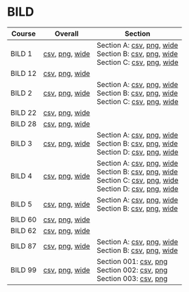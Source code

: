 # BILD

| Course | Overall | Section |
| ------ | ------- | ------- |
| BILD 1 | [csv](https://github.com/UCSD-Historical-Enrollment-Data/2025Winter/blob/main/overall/BILD%201.csv), [png](https://raw.githubusercontent.com/UCSD-Historical-Enrollment-Data/2025Winter/main/plot_overall/BILD%201.png), [wide](https://raw.githubusercontent.com/UCSD-Historical-Enrollment-Data/2025Winter/main/plot_overall_wide/BILD%201.png) | Section A: [csv](https://github.com/UCSD-Historical-Enrollment-Data/2025Winter/blob/main/section/BILD%201_A.csv), [png](https://raw.githubusercontent.com/UCSD-Historical-Enrollment-Data/2025Winter/main/plot_section/BILD%201_A.png), [wide](https://raw.githubusercontent.com/UCSD-Historical-Enrollment-Data/2025Winter/main/plot_section_wide/BILD%201_A.png)<br>Section B: [csv](https://github.com/UCSD-Historical-Enrollment-Data/2025Winter/blob/main/section/BILD%201_B.csv), [png](https://raw.githubusercontent.com/UCSD-Historical-Enrollment-Data/2025Winter/main/plot_section/BILD%201_B.png), [wide](https://raw.githubusercontent.com/UCSD-Historical-Enrollment-Data/2025Winter/main/plot_section_wide/BILD%201_B.png)<br>Section C: [csv](https://github.com/UCSD-Historical-Enrollment-Data/2025Winter/blob/main/section/BILD%201_C.csv), [png](https://raw.githubusercontent.com/UCSD-Historical-Enrollment-Data/2025Winter/main/plot_section/BILD%201_C.png), [wide](https://raw.githubusercontent.com/UCSD-Historical-Enrollment-Data/2025Winter/main/plot_section_wide/BILD%201_C.png) |
| BILD 12 | [csv](https://github.com/UCSD-Historical-Enrollment-Data/2025Winter/blob/main/overall/BILD%2012.csv), [png](https://raw.githubusercontent.com/UCSD-Historical-Enrollment-Data/2025Winter/main/plot_overall/BILD%2012.png), [wide](https://raw.githubusercontent.com/UCSD-Historical-Enrollment-Data/2025Winter/main/plot_overall_wide/BILD%2012.png) |  |
| BILD 2 | [csv](https://github.com/UCSD-Historical-Enrollment-Data/2025Winter/blob/main/overall/BILD%202.csv), [png](https://raw.githubusercontent.com/UCSD-Historical-Enrollment-Data/2025Winter/main/plot_overall/BILD%202.png), [wide](https://raw.githubusercontent.com/UCSD-Historical-Enrollment-Data/2025Winter/main/plot_overall_wide/BILD%202.png) | Section A: [csv](https://github.com/UCSD-Historical-Enrollment-Data/2025Winter/blob/main/section/BILD%202_A.csv), [png](https://raw.githubusercontent.com/UCSD-Historical-Enrollment-Data/2025Winter/main/plot_section/BILD%202_A.png), [wide](https://raw.githubusercontent.com/UCSD-Historical-Enrollment-Data/2025Winter/main/plot_section_wide/BILD%202_A.png)<br>Section B: [csv](https://github.com/UCSD-Historical-Enrollment-Data/2025Winter/blob/main/section/BILD%202_B.csv), [png](https://raw.githubusercontent.com/UCSD-Historical-Enrollment-Data/2025Winter/main/plot_section/BILD%202_B.png), [wide](https://raw.githubusercontent.com/UCSD-Historical-Enrollment-Data/2025Winter/main/plot_section_wide/BILD%202_B.png)<br>Section C: [csv](https://github.com/UCSD-Historical-Enrollment-Data/2025Winter/blob/main/section/BILD%202_C.csv), [png](https://raw.githubusercontent.com/UCSD-Historical-Enrollment-Data/2025Winter/main/plot_section/BILD%202_C.png), [wide](https://raw.githubusercontent.com/UCSD-Historical-Enrollment-Data/2025Winter/main/plot_section_wide/BILD%202_C.png) |
| BILD 22 | [csv](https://github.com/UCSD-Historical-Enrollment-Data/2025Winter/blob/main/overall/BILD%2022.csv), [png](https://raw.githubusercontent.com/UCSD-Historical-Enrollment-Data/2025Winter/main/plot_overall/BILD%2022.png), [wide](https://raw.githubusercontent.com/UCSD-Historical-Enrollment-Data/2025Winter/main/plot_overall_wide/BILD%2022.png) |  |
| BILD 28 | [csv](https://github.com/UCSD-Historical-Enrollment-Data/2025Winter/blob/main/overall/BILD%2028.csv), [png](https://raw.githubusercontent.com/UCSD-Historical-Enrollment-Data/2025Winter/main/plot_overall/BILD%2028.png), [wide](https://raw.githubusercontent.com/UCSD-Historical-Enrollment-Data/2025Winter/main/plot_overall_wide/BILD%2028.png) |  |
| BILD 3 | [csv](https://github.com/UCSD-Historical-Enrollment-Data/2025Winter/blob/main/overall/BILD%203.csv), [png](https://raw.githubusercontent.com/UCSD-Historical-Enrollment-Data/2025Winter/main/plot_overall/BILD%203.png), [wide](https://raw.githubusercontent.com/UCSD-Historical-Enrollment-Data/2025Winter/main/plot_overall_wide/BILD%203.png) | Section A: [csv](https://github.com/UCSD-Historical-Enrollment-Data/2025Winter/blob/main/section/BILD%203_A.csv), [png](https://raw.githubusercontent.com/UCSD-Historical-Enrollment-Data/2025Winter/main/plot_section/BILD%203_A.png), [wide](https://raw.githubusercontent.com/UCSD-Historical-Enrollment-Data/2025Winter/main/plot_section_wide/BILD%203_A.png)<br>Section B: [csv](https://github.com/UCSD-Historical-Enrollment-Data/2025Winter/blob/main/section/BILD%203_B.csv), [png](https://raw.githubusercontent.com/UCSD-Historical-Enrollment-Data/2025Winter/main/plot_section/BILD%203_B.png), [wide](https://raw.githubusercontent.com/UCSD-Historical-Enrollment-Data/2025Winter/main/plot_section_wide/BILD%203_B.png)<br>Section D: [csv](https://github.com/UCSD-Historical-Enrollment-Data/2025Winter/blob/main/section/BILD%203_D.csv), [png](https://raw.githubusercontent.com/UCSD-Historical-Enrollment-Data/2025Winter/main/plot_section/BILD%203_D.png), [wide](https://raw.githubusercontent.com/UCSD-Historical-Enrollment-Data/2025Winter/main/plot_section_wide/BILD%203_D.png) |
| BILD 4 | [csv](https://github.com/UCSD-Historical-Enrollment-Data/2025Winter/blob/main/overall/BILD%204.csv), [png](https://raw.githubusercontent.com/UCSD-Historical-Enrollment-Data/2025Winter/main/plot_overall/BILD%204.png), [wide](https://raw.githubusercontent.com/UCSD-Historical-Enrollment-Data/2025Winter/main/plot_overall_wide/BILD%204.png) | Section A: [csv](https://github.com/UCSD-Historical-Enrollment-Data/2025Winter/blob/main/section/BILD%204_A.csv), [png](https://raw.githubusercontent.com/UCSD-Historical-Enrollment-Data/2025Winter/main/plot_section/BILD%204_A.png), [wide](https://raw.githubusercontent.com/UCSD-Historical-Enrollment-Data/2025Winter/main/plot_section_wide/BILD%204_A.png)<br>Section B: [csv](https://github.com/UCSD-Historical-Enrollment-Data/2025Winter/blob/main/section/BILD%204_B.csv), [png](https://raw.githubusercontent.com/UCSD-Historical-Enrollment-Data/2025Winter/main/plot_section/BILD%204_B.png), [wide](https://raw.githubusercontent.com/UCSD-Historical-Enrollment-Data/2025Winter/main/plot_section_wide/BILD%204_B.png)<br>Section C: [csv](https://github.com/UCSD-Historical-Enrollment-Data/2025Winter/blob/main/section/BILD%204_C.csv), [png](https://raw.githubusercontent.com/UCSD-Historical-Enrollment-Data/2025Winter/main/plot_section/BILD%204_C.png), [wide](https://raw.githubusercontent.com/UCSD-Historical-Enrollment-Data/2025Winter/main/plot_section_wide/BILD%204_C.png)<br>Section D: [csv](https://github.com/UCSD-Historical-Enrollment-Data/2025Winter/blob/main/section/BILD%204_D.csv), [png](https://raw.githubusercontent.com/UCSD-Historical-Enrollment-Data/2025Winter/main/plot_section/BILD%204_D.png), [wide](https://raw.githubusercontent.com/UCSD-Historical-Enrollment-Data/2025Winter/main/plot_section_wide/BILD%204_D.png) |
| BILD 5 | [csv](https://github.com/UCSD-Historical-Enrollment-Data/2025Winter/blob/main/overall/BILD%205.csv), [png](https://raw.githubusercontent.com/UCSD-Historical-Enrollment-Data/2025Winter/main/plot_overall/BILD%205.png), [wide](https://raw.githubusercontent.com/UCSD-Historical-Enrollment-Data/2025Winter/main/plot_overall_wide/BILD%205.png) | Section A: [csv](https://github.com/UCSD-Historical-Enrollment-Data/2025Winter/blob/main/section/BILD%205_A.csv), [png](https://raw.githubusercontent.com/UCSD-Historical-Enrollment-Data/2025Winter/main/plot_section/BILD%205_A.png), [wide](https://raw.githubusercontent.com/UCSD-Historical-Enrollment-Data/2025Winter/main/plot_section_wide/BILD%205_A.png)<br>Section B: [csv](https://github.com/UCSD-Historical-Enrollment-Data/2025Winter/blob/main/section/BILD%205_B.csv), [png](https://raw.githubusercontent.com/UCSD-Historical-Enrollment-Data/2025Winter/main/plot_section/BILD%205_B.png), [wide](https://raw.githubusercontent.com/UCSD-Historical-Enrollment-Data/2025Winter/main/plot_section_wide/BILD%205_B.png) |
| BILD 60 | [csv](https://github.com/UCSD-Historical-Enrollment-Data/2025Winter/blob/main/overall/BILD%2060.csv), [png](https://raw.githubusercontent.com/UCSD-Historical-Enrollment-Data/2025Winter/main/plot_overall/BILD%2060.png), [wide](https://raw.githubusercontent.com/UCSD-Historical-Enrollment-Data/2025Winter/main/plot_overall_wide/BILD%2060.png) |  |
| BILD 62 | [csv](https://github.com/UCSD-Historical-Enrollment-Data/2025Winter/blob/main/overall/BILD%2062.csv), [png](https://raw.githubusercontent.com/UCSD-Historical-Enrollment-Data/2025Winter/main/plot_overall/BILD%2062.png), [wide](https://raw.githubusercontent.com/UCSD-Historical-Enrollment-Data/2025Winter/main/plot_overall_wide/BILD%2062.png) |  |
| BILD 87 | [csv](https://github.com/UCSD-Historical-Enrollment-Data/2025Winter/blob/main/overall/BILD%2087.csv), [png](https://raw.githubusercontent.com/UCSD-Historical-Enrollment-Data/2025Winter/main/plot_overall/BILD%2087.png), [wide](https://raw.githubusercontent.com/UCSD-Historical-Enrollment-Data/2025Winter/main/plot_overall_wide/BILD%2087.png) | Section A: [csv](https://github.com/UCSD-Historical-Enrollment-Data/2025Winter/blob/main/section/BILD%2087_A.csv), [png](https://raw.githubusercontent.com/UCSD-Historical-Enrollment-Data/2025Winter/main/plot_section/BILD%2087_A.png), [wide](https://raw.githubusercontent.com/UCSD-Historical-Enrollment-Data/2025Winter/main/plot_section_wide/BILD%2087_A.png)<br>Section B: [csv](https://github.com/UCSD-Historical-Enrollment-Data/2025Winter/blob/main/section/BILD%2087_B.csv), [png](https://raw.githubusercontent.com/UCSD-Historical-Enrollment-Data/2025Winter/main/plot_section/BILD%2087_B.png), [wide](https://raw.githubusercontent.com/UCSD-Historical-Enrollment-Data/2025Winter/main/plot_section_wide/BILD%2087_B.png) |
| BILD 99 | [csv](https://github.com/UCSD-Historical-Enrollment-Data/2025Winter/blob/main/overall/BILD%2099.csv), [png](https://raw.githubusercontent.com/UCSD-Historical-Enrollment-Data/2025Winter/main/plot_overall/BILD%2099.png), [wide](https://raw.githubusercontent.com/UCSD-Historical-Enrollment-Data/2025Winter/main/plot_overall_wide/BILD%2099.png) | Section 001: [csv](https://github.com/UCSD-Historical-Enrollment-Data/2025Winter/blob/main/section/BILD%2099_001.csv), [png](https://raw.githubusercontent.com/UCSD-Historical-Enrollment-Data/2025Winter/main/plot_section/BILD%2099_001.png)<br>Section 002: [csv](https://github.com/UCSD-Historical-Enrollment-Data/2025Winter/blob/main/section/BILD%2099_002.csv), [png](https://raw.githubusercontent.com/UCSD-Historical-Enrollment-Data/2025Winter/main/plot_section/BILD%2099_002.png)<br>Section 003: [csv](https://github.com/UCSD-Historical-Enrollment-Data/2025Winter/blob/main/section/BILD%2099_003.csv), [png](https://raw.githubusercontent.com/UCSD-Historical-Enrollment-Data/2025Winter/main/plot_section/BILD%2099_003.png) |
